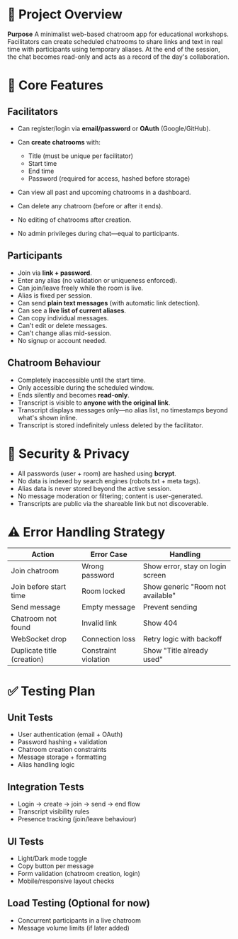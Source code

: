 # 📌 Project Overview

**Purpose**
A minimalist web-based chatroom app for educational workshops. Facilitators can create scheduled chatrooms to share links and text in real time with participants using temporary aliases. At the end of the session, the chat becomes read-only and acts as a record of the day's collaboration.

# 🧱 Core Features

## Facilitators

- Can register/login via **email/password** or **OAuth** (Google/GitHub).
- Can **create chatrooms** with:

  - Title (must be unique per facilitator)
  - Start time
  - End time
  - Password (required for access, hashed before storage)

- Can view all past and upcoming chatrooms in a dashboard.
- Can delete any chatroom (before or after it ends).
- No editing of chatrooms after creation.
- No admin privileges during chat—equal to participants.

## Participants

- Join via **link + password**.
- Enter any alias (no validation or uniqueness enforced).
- Can join/leave freely while the room is live.
- Alias is fixed per session.
- Can send **plain text messages** (with automatic link detection).
- Can see a **live list of current aliases**.
- Can copy individual messages.
- Can't edit or delete messages.
- Can't change alias mid-session.
- No signup or account needed.

## Chatroom Behaviour

- Completely inaccessible until the start time.
- Only accessible during the scheduled window.
- Ends silently and becomes **read-only**.
- Transcript is visible to **anyone with the original link**.
- Transcript displays messages only—no alias list, no timestamps beyond what's shown inline.
- Transcript is stored indefinitely unless deleted by the facilitator.

# 🔐 Security & Privacy

- All passwords (user + room) are hashed using **bcrypt**.
- No data is indexed by search engines (robots.txt + meta tags).
- Alias data is never stored beyond the active session.
- No message moderation or filtering; content is user-generated.
- Transcripts are public via the shareable link but not discoverable.

# ⚠️ Error Handling Strategy

| Action                     | Error Case           | Handling                          |
| -------------------------- | -------------------- | --------------------------------- |
| Join chatroom              | Wrong password       | Show error, stay on login screen  |
| Join before start time     | Room locked          | Show generic "Room not available" |
| Send message               | Empty message        | Prevent sending                   |
| Chatroom not found         | Invalid link         | Show 404                          |
| WebSocket drop             | Connection loss      | Retry logic with backoff          |
| Duplicate title (creation) | Constraint violation | Show "Title already used"         |

# ✅ Testing Plan

## Unit Tests

- User authentication (email + OAuth)
- Password hashing + validation
- Chatroom creation constraints
- Message storage + formatting
- Alias handling logic

## Integration Tests

- Login → create → join → send → end flow
- Transcript visibility rules
- Presence tracking (join/leave behaviour)

## UI Tests

- Light/Dark mode toggle
- Copy button per message
- Form validation (chatroom creation, login)
- Mobile/responsive layout checks

## Load Testing (Optional for now)

- Concurrent participants in a live chatroom
- Message volume limits (if later added)